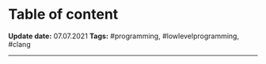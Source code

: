 # Table of content
**Update date:** 07.07.2021
**Tags:** #programming, #lowlevelprogramming, #clang

<hr>